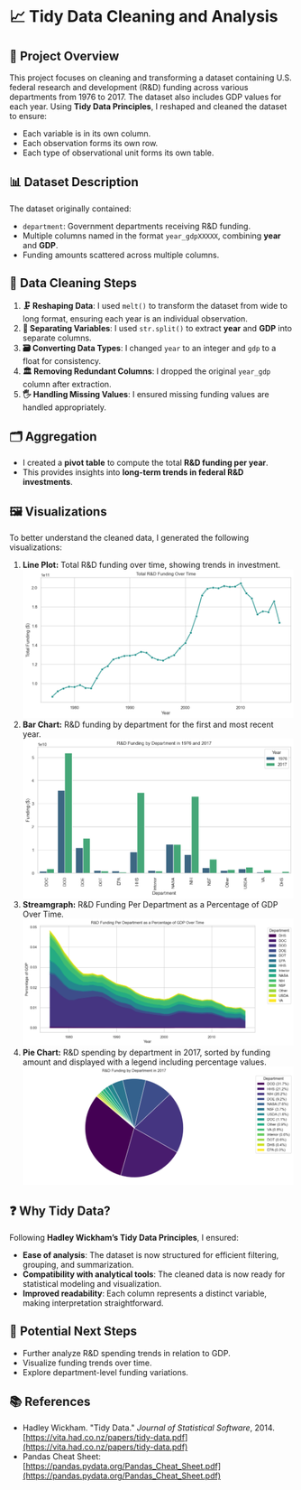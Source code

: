 # 📈 Tidy Data Cleaning and Analysis

## 🌟 Project Overview
This project focuses on cleaning and transforming a dataset containing U.S. federal research and development (R&D) funding across various departments from 1976 to 2017. The dataset also includes GDP values for each year. Using **Tidy Data Principles**, I reshaped and cleaned the dataset to ensure:
- Each variable is in its own column.
- Each observation forms its own row.
- Each type of observational unit forms its own table.

## 📊 Dataset Description
The dataset originally contained:
- `department`: Government departments receiving R&D funding.
- Multiple columns named in the format `year_gdpXXXXX`, combining **year** and **GDP**.
- Funding amounts scattered across multiple columns.

## 🧹 Data Cleaning Steps
1. **🗜 Reshaping Data**: I used `melt()` to transform the dataset from wide to long format, ensuring each year is an individual observation.
2. **📑 Separating Variables**: I used `str.split()` to extract **year** and **GDP** into separate columns.
3. **🗃 Converting Data Types**: I changed `year` to an integer and `gdp` to a float for consistency.
4. **🏛 Removing Redundant Columns**: I dropped the original `year_gdp` column after extraction.
5. **🖐 Handling Missing Values**: I ensured missing funding values are handled appropriately.

## 🗂 Aggregation
- I created a **pivot table** to compute the total **R&D funding per year**.
- This provides insights into **long-term trends in federal R&D investments**.

## 🖼 Visualizations
To better understand the cleaned data, I generated the following visualizations:

1. **Line Plot:** Total R&D funding over time, showing trends in investment.
![LinePlot](visualization1.png)
2. **Bar Chart:** R&D funding by department for the first and most recent year.
![BarChart](visualization2.png)
3. **Streamgraph:** R&D Funding Per Department as a Percentage of GDP Over Time.
![Streamgraph](visualization3.png)
4. **Pie Chart:** R&D spending by department in 2017, sorted by funding amount and displayed with a legend including percentage values.
![PieChart](visualization4.png)

## ❓ Why Tidy Data?
Following **Hadley Wickham’s Tidy Data Principles**, I ensured:
- **Ease of analysis**: The dataset is now structured for efficient filtering, grouping, and summarization.
- **Compatibility with analytical tools**: The cleaned data is now ready for statistical modeling and visualization.
- **Improved readability**: Each column represents a distinct variable, making interpretation straightforward.

## 🚀 Potential Next Steps
- Further analyze R&D spending trends in relation to GDP.
- Visualize funding trends over time.
- Explore department-level funding variations.

## 📚 References
- Hadley Wickham. "Tidy Data." *Journal of Statistical Software*, 2014. [https://vita.had.co.nz/papers/tidy-data.pdf](https://vita.had.co.nz/papers/tidy-data.pdf)
- Pandas Cheat Sheet: [https://pandas.pydata.org/Pandas_Cheat_Sheet.pdf](https://pandas.pydata.org/Pandas_Cheat_Sheet.pdf)

